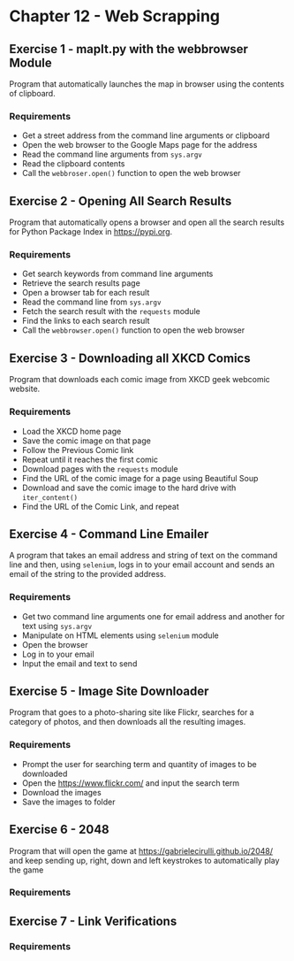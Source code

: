 # Chapter 12 - Web Scrapping

## Exercise 1 - mapIt.py with the webbrowser Module 

Program that automatically launches the map in browser using the contents of clipboard.

### Requirements
- Get a street address from the command line arguments or clipboard
- Open the web browser to the Google Maps page for the address
- Read the command line arguments from `sys.argv`
- Read the clipboard contents
- Call the `webbroser.open()` function to open the web browser

## Exercise 2 - Opening All Search Results

Program that automatically opens a browser and  open all the search results for Python Package Index in https://pypi.org.

### Requirements
- Get search keywords from command line arguments
- Retrieve the search results page
- Open a browser tab for each result
- Read the command line from `sys.argv`
- Fetch the search result with the `requests` module
- Find the links to each search result
- Call the `webbrowser.open()` function to open the web browser

## Exercise 3 - Downloading all XKCD Comics

Program that downloads each comic image from XKCD geek webcomic website.

### Requirements
- Load the XKCD home page
- Save the comic image on that page
- Follow the Previous Comic link
- Repeat until it reaches the first comic
- Download pages with the `requests` module
- Find the URL of the comic image for a page using Beautiful Soup
- Download and save the comic image to the hard drive with `iter_content()`
- Find the URL of the Comic Link, and repeat

## Exercise 4 - Command Line Emailer

A program that takes an email address and string of text on the command line and then, using `selenium`, logs in to your email account and sends an email of the string to the provided address.

### Requirements
- Get two command line arguments one for email address and another for text using `sys.argv`
- Manipulate on HTML elements using `selenium` module
- Open the browser
- Log in to your email
- Input the email and text to send

## Exercise 5 - Image Site Downloader

Program that goes to a photo-sharing site like Flickr, searches for a category of photos, and then downloads all the resulting images.

### Requirements
- Prompt the user for searching term and quantity of images to be downloaded
- Open the https://www.flickr.com/ and input the search term
- Download the images
- Save the images to folder

## Exercise 6 - 2048

Program that will open the game at https://gabrielecirulli.github.io/2048/ and keep sending up, right, down and left keystrokes to automatically play the game

### Requirements

## Exercise 7 - Link Verifications

### Requirements